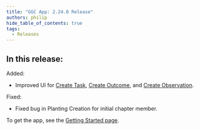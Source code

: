 ```yaml
---
title: "GGC App: 2.24.0 Release"
authors: philip
hide_table_of_contents: true
tags:
  - Releases
---
```


## In this release:

Added:
* Improved UI for [Create Task](/docs/user-guide/tasks#create-a-task), [Create Outcome](/docs/user-guide/outcomes#manage-outcomes), and [Create Observation](/docs/user-guide/observations#create-observation).

Fixed:
* Fixed bug in Planting Creation for initial chapter member.



To get the app, see the [Getting Started page](/docs/user-guide/get-started/overview).
